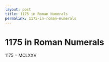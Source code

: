 ```yaml
---
layout: post
title: 1175 in Roman Numerals
permalink: 1175-in-roman-numerals
---
```


# 1175 in Roman Numerals

1175 = MCLXXV
